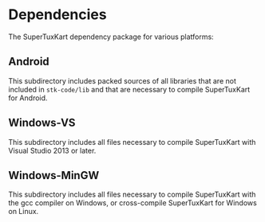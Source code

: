 # Dependencies

The SuperTuxKart dependency package for various platforms:

## Android
This subdirectory includes packed sources of all libraries that are not included
in `stk-code/lib` and that are necessary to compile SuperTuxKart for Android.

## Windows-VS
This subdirectory includes all files necessary to compile SuperTuxKart with
Visual Studio 2013 or later.

## Windows-MinGW
This subdirectory includes all files necessary to compile SuperTuxKart with the 
gcc compiler on Windows, or cross-compile SuperTuxKart for Windows on Linux.

